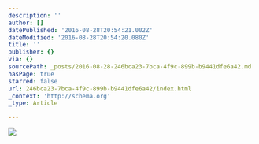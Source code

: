 ```yaml
---
description: ''
author: []
datePublished: '2016-08-28T20:54:21.002Z'
dateModified: '2016-08-28T20:54:20.080Z'
title: ''
publisher: {}
via: {}
sourcePath: _posts/2016-08-28-246bca23-7bca-4f9c-899b-b9441dfe6a42.md
hasPage: true
starred: false
url: 246bca23-7bca-4f9c-899b-b9441dfe6a42/index.html
_context: 'http://schema.org'
_type: Article

---
```

![](https://the-grid-user-content.s3-us-west-2.amazonaws.com/6f52cbac-3205-491f-8ecd-8836464f2aea.jpg)